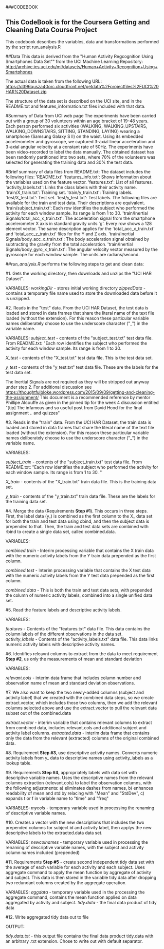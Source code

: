 ###CODEBOOK
## This CodeBook is for the Coursera Getting and Cleaning Data Course Project

This codebook describes the variables, data and transformations performed by the script run_analysis.R

##Data 
This data is derived from the "Human Activity Regcognition Using Smartphones Data Set"" from the UCI Machine Learning Repository: http://archive.ics.uci.edu/ml/datasets/Human+Activity+Recognition+Using+Smartphones

The actual data is taken from the following URL:
https://d396qusza40orc.cloudfront.net/getdata%2Fprojectfiles%2FUCI%20HAR%20Dataset.zip

The structure of the data set is described on the UCI site, and in the README.txt and features_information.txt files included with that data.  

#Summary of Data from UCI web page
The experiments have been carried out with a group of 30 volunteers within an age bracket of 19-48 years. Each person performed six activities (WALKING, WALKING_UPSTAIRS, WALKING_DOWNSTAIRS, SITTING, STANDING, LAYING) wearing a smartphone (Samsung Galaxy S II) on the waist. Using its embedded accelerometer and gyroscope, we captured 3-axial linear acceleration and 3-axial angular velocity at a constant rate of 50Hz. The experiments have been video-recorded to label the data manually. The obtained dataset has been randomly partitioned into two sets, where 70% of the volunteers was selected for generating the training data and 30% the test data. 

#Brief summary of data files from README.txt:
The dataset includes the following files:
'README.txt'
'features_info.txt': Shows information about the variables used on the feature vector.
'features.txt': List of all features.
'activity_labels.txt': Links the class labels with their activity name.
'train/X_train.txt': Training set.
'train/y_train.txt': Training labels.
'test/X_test.txt': Test set.
'test/y_test.txt': Test labels.
The following files are available for the train and test data. Their descriptions are equivalent. 
'train/subject_train.txt': Each row identifies the subject who performed the activity for each window sample. Its range is from 1 to 30. 
'train/Inertial Signals/total_acc_x_train.txt': The acceleration signal from the smartphone accelerometer X axis in standard gravity units 'g'. Every row shows a 128 element vector. The same description applies for the 'total_acc_x_train.txt' and 'total_acc_z_train.txt' files for the Y and Z axis. 
'train/Inertial Signals/body_acc_x_train.txt': The body acceleration signal obtained by subtracting the gravity from the total acceleration. 
'train/Inertial Signals/body_gyro_x_train.txt': The angular velocity vector measured by the gyroscope for each window sample. The units are radians/second. 

##*run_analysis.R* performs the following steps to get and clean data:

#1.  Gets the working directory, then downloads and unzips the "UCI HAR Dataset".

VARIABLES: 
*workingDir* - stores initial working directory
*zippedData* - contains a temporary file name used to store the downloaded data before it is unzipped.

#2. Reads in the "test" data.  From the UCI HAR Dataset, the test data is loaded and stored in data frames that share the literal name of the text file loaded (without the extension).  For this reason these particular variable names deliberately choose to use the underscore character ("_") in the variable name.  

VARIABLES:
*subject_test* - contents of the "subject_test.txt" test data file.    From README.txt: "Each row identifies the subject who performed the activity for each window sample. Its range is from 1 to 30. 

*X_test* - contents of the "X_test.txt" test data file.  This is the test data set. 

*y_test* - contents of the "y_test.txt" test data file.  These are the labels for the test data set.

The Inertial Signals are not required as they will be stripped out anyway under step 2. For additional discussion see https://thoughtfulbloke.wordpress.com/2015/09/09/getting-and-cleaning-the-assignment/
This document is a recommended reference by mentor Phillipe Alcouffe as given in the pinned tip for the week 4 discussion entitled "[tip] The infamous and so useful post from David Hood for the final assignment .. and quizzes"


#3. Reads in the "train" data.  From the UCI HAR Dataset, the train data is loaded and stored in data frames that share the literal name of the text file loaded (without the extension).  For this reason these particular variable names deliberately choose to use the underscore character ("_") in the variable name.  

VARIABLES:

*subject_train* - contents of the "subject_train.txt" test data file.  From README.txt: "Each row identifies the subject who performed the activity for each window sample. Its range is from 1 to 30. "

*X_train* - contents of the "X_train.txt" train data file.  This is the training data set.  

*y_train* - contents of the "y_train.txt" train data file.  These are the labels for the training data set.

#4. Merge the data (Requirements **Step #1**).  This occurs in three steps.  First, the label data (y_) is combined as the first column to the X_ data set for both the train and test data using cbind, and then the subject data is prepended to that.  Then, the train and test data sets are combined with rbind to create a single data set, called combined.data.

VARIABLES:

*combined.train* - Interim processing variable that contains the X train data with the numeric activity labels from the Y train data prepended as the first column.

*combined.test* - Interim processing variable that contains the X test data with the numeric activity labels from the Y test data prepended as the first column.

*combined.data* - This is both the train and test data sets, with prepended the column of numeric activity labels, combined into a single unified data set.

#5. Read the feature labels and descriptive activity labels.

VARIABLES:

*features* - Contents of the "features.txt" data file. This data contains the column labels of the different observations in the data set.  
*activity_labels* - Contents of the "activity_labels.txt" data file. This data links numeric activity labels with descriptive activity names.

#6. Identifies releavnt columns to extract from the data to meet requirement **Step #2**, us only the measurements of mean and standard deviation 

VARIABLES:

*relevant.cols* - interim data frame that includes column number and observation name of mean and standard deviation observations.

#7.  We also want to keep the two newly-added columns (subject and activity label) that we created with the combined data steps, so we create extract.vector, which includes those two columns, then we add the relevant columns selected above and use the extract.vector to pull the relevant data subset out of the combined.data

*extract.vector* - interim variable that contains relevant columns to extract from combined data, includes relevant.cols and additional subject and activity label columns.
*extracted.data* - interim data frame that contains only the data from the relevant (extracted) columns of the original combined data.

#8. Requirement **Step #3**, use descriptive activity names.  Converts numeric activity labels from y_ data to descriptive names using activity_labels as a lookup table.

#9. Requirements **Step #4**, appropriately labels with data set with descriptive variable names.  Uses the descriptive names from the relevant columns extraction (relevant.cols) to label the observation columns, with the following adjustments: a) eliminates dashes from names, b) enhances readability of mean and std by relacing with "Mean" and "StdDev", c) expands t or f in variable name to "time" and "freq"

VARIABLES:
*mycols* - temporary variable used in processing the renaming of descriptive variable names.

#10. Creates a vector with the new descriptions that includes the two prepended columns for subject id and activity label, then applys the new descriptive labels to the extracted.data data set.

VARIABLES:
*newcolnames* - temporary variable used in processing the renaming of descriptive variable names, with the subject and activity column names included (prepended)

#11.  Requirements **Step #5** - create second independent tidy data set with the average of each variable for each activity and each subject.  Uses aggregate command to apply the mean function by aggregate of activity and subject.  This data is then stored in the variable tidy.data after dropping two redundant columns created by the aggregate operation.

VARIABLES:
*aggdata* - temporary variable used in the processing the aggregate command, contains the mean function applied on data aggregated by activity and subject.
*tidy.data* - the final data product of tidy data

#12. Write aggregated tidy data out to file

OUTPUT:

*tidy.data.txt* - this output file contains the final data product tidy.data with an arbitrary .txt extension.  Chose to write out with default separator.








